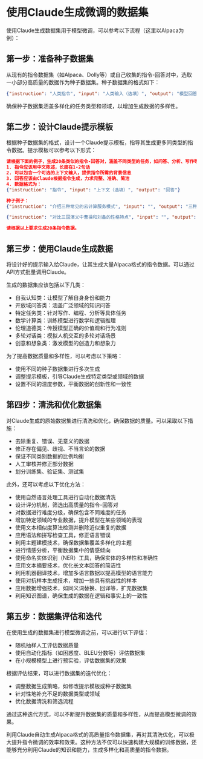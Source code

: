 # 使用Claude生成微调的数据集

使用Claude生成数据集用于模型微调，可以参考以下流程（这里以Alpaca为例）：

## 第一步：准备种子数据集

从现有的指令数据集（如Alpaca、Dolly等）或自己收集的指令-回答对中，选取一小部分高质量的数据作为种子数据集。种子数据集的格式如下：

```json
{"instruction": "人类指令", "input": "人类输入（选填）", "output": "模型回答"}

```

确保种子数据集涵盖多样化的任务类型和领域，以增加生成数据的多样性。

## 第二步：设计Claude提示模板

根据种子数据集的格式，设计一个Claude提示模板，指导其生成更多同类型的指令数据。提示模板可以参考以下形式：

``` json
请根据下面的例子，生成20条类似的指令-回答对，涵盖不同类型的任务，如问答、分析、写作等。生成的数据应符合以下要求：
1. 指令应该用中文陈述，长度在1-2句话
2. 可以包含一个可选的上下文输入，提供指令所需的背景信息
3. 回答应该由Claude根据指令生成，力求完整、准确、简洁
4. 数据格式为：
{"instruction": "指令", "input": "上下文（选填）", "output": "回答"}

种子例子：
{"instruction": "介绍三种常见的云计算服务模式", "input": "", "output": "三种常见的云计算服务模式是：\n1. IaaS（基础设施即服务）：用户可以租用云提供商的IT基础设施资源，如服务器、存储、网络等，并在其上部署自己的应用。\n2. PaaS（平台即服务）：云提供商提供软件开发平台，包括操作系统、开发工具、数据库等，用户在平台上开发、运行和管理自己的应用。\n3. SaaS（软件即服务）：云提供商通过网络提供各种应用软件，用户可以直接使用，无需购买、安装和维护。"}

{"instruction": "对比三国演义中曹操和刘备的性格特点", "input": "", "output": "曹操和刘备是三国演义中两位重要的角色，他们的性格特点对比鲜明：\n曹操：\n- 足智多谋，善于权谋算计，是个政治和军事天才\n- 雄心勃勃，志向远大，一心想统一全国\n- 不拘小节，用人唯才，提拔了很多优秀将领\n- 冷酷无情，为达目的不择手段，杀伐决断\n\n刘备：\n- 仁德厚道，宽容大度，关心百姓疾苦\n- 志向平和，有克己复礼、以德服人的儒家思想\n- 善于用人，招揽和团结了大批英雄豪杰\n- 韬光养晦，善于隐忍，不轻易显露锋芒\n\n总的来说，曹操代表着雄才大略的君王型人物，而刘备代表着仁厚宽容的仁君形象，两人的性格特点形成了鲜明的对比。"}

请根据以上要求生成20条指令数据。
```

## 第三步：使用Claude生成数据

将设计好的提示输入给Claude，让其生成大量Alpaca格式的指令数据。可以通过API方式批量调用Claude。

生成的数据集应该包括以下几类：

- 自我认知类：让模型了解自身身份和能力
- 开放域问答类：涵盖广泛领域的知识问答
- 特定任务类：针对写作、编程、分析等具体任务
- 数学计算类：训练模型进行数学和逻辑推理
- 伦理道德类：传授模型正确的价值观和行为准则
- 多轮对话类：模拟人机交互的多轮对话场景
- 创意和想象类：激发模型的创造力和想象力

为了提高数据质量和多样性，可以考虑以下策略：

- 使用不同的种子数据集进行多次生成
- 调整提示模板，引导Claude生成特定类型或领域的数据
- 设置不同的温度参数，平衡数据的创新性和一致性

## 第四步：清洗和优化数据集

对Claude生成的原始数据集进行清洗和优化，确保数据的质量。可以采取以下措施：

- 去除重复、错误、无意义的数据
- 修正存在偏见、歧视、不当言论的数据
- 保证不同类别数据的比例均衡
- 人工审核并修正部分数据
- 划分训练集、验证集、测试集

此外，还可以考虑以下优化方法：

- 使用自然语言处理工具进行自动化数据清洗
- 设计评分机制，筛选出高质量的指令-回答对
- 对数据进行难度分级，确保包含不同难度的任务
- 增加特定领域的专业数据，提升模型在某些领域的表现
- 使用文本相似度算法检测并删除近似重复的数据
- 应用语法和拼写检查工具，修正语言错误
- 利用主题建模技术，确保数据集覆盖多样化的主题
- 进行情感分析，平衡数据集中的情感倾向
- 使用命名实体识别（NER）工具，确保实体的多样性和准确性
- 应用文本摘要技术，优化长文本回答的简洁性
- 利用机器翻译技术，增加多语言数据以提高模型的语言能力
- 使用对抗样本生成技术，增加一些具有挑战性的样本
- 应用数据增强技术，如同义词替换、回译等，扩充数据集
- 利用知识图谱，确保生成的数据在逻辑和事实上的一致性

## 第五步：数据集评估和迭代

在使用生成的数据集进行模型微调之前，可以进行以下评估：

- 随机抽样人工评估数据质量
- 使用自动化指标（如困惑度、BLEU分数等）评估数据集
- 在小规模模型上进行预实验，评估数据集的效果

根据评估结果，可以进行数据集的迭代优化：

- 调整数据生成策略，如修改提示模板或种子数据集
- 针对性地补充不足的数据类型或领域
- 优化数据清洗和筛选流程

通过这种迭代方式，可以不断提升数据集的质量和多样性，从而提高模型微调的效果。

利用Claude自动生成Alpaca格式的高质量指令数据集，再对其清洗优化，可以极大提升指令微调的效率和效果。这种方法不仅可以快速构建大规模的训练数据，还能够充分利用Claude的知识和能力，生成多样化和高质量的指令数据。

